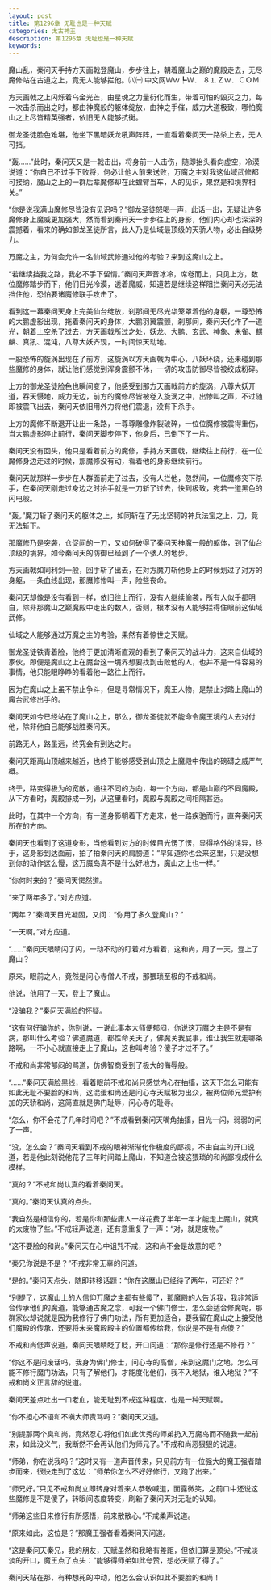 ```yaml
---
layout: post
title: 第1296章 无耻也是一种天赋
categories: 太古神王
description: 第1296章 无耻也是一种天赋
keywords:
---
```


魔山乱，秦问天手持方天画戟登魔山，步步往上，朝着魔山之巅的魔殿走去，无尽魔修站在古道之上，竟无人能够拦他。㈧㈠ 中文网Ｗｗ┡Ｗ． ８⒈Ｚｗ．ＣＯＭ

方天画戟之上闪烁着乌金光芒，由星魂之力量衍化而生，带着可怕的毁灭之力，每一次击杀而出之时，都由神魔般的躯体绽放，由神之手催，威力大道极致，哪怕魔山之上尽皆精英强者，依旧无人能够抗衡。

御龙圣徒脸色难堪，他坐下黑暗妖龙吼声阵阵，一直看着秦问天一路杀上去，无人可挡。

“轰……”此时，秦问天又是一戟击出，将身前一人击伤，随即抬头看向虚空，冷漠说道：“你自己不过手下败将，何必让他人前来送败，万魔之主对我这仙域武修都可接纳，魔山之上的一群后辈魔修却在此螳臂当车，人的见识，果然是和境界相关。”

“你是说我满山魔修尽皆没有见识吗？”御龙圣徒怒喝一声，此话一出，无疑让许多魔修身上魔威更加强大，然而看到秦问天一步步往上的身影，他们内心却也深深的震撼着，看来的确如御龙圣徒所言，此人乃是仙域最顶级的天骄人物，必出自级势力。

万魔之主，为何会允许一名仙域武修通过他的考验？来到这魔山之上。

“若继续挡我之路，我必不手下留情。”秦问天声音冰冷，席卷而上，只见上方，数位魔修踏步而下，他们目光冷漠，透着魔威，知道若是继续这样阻拦秦问天必无法挡住他，恐怕要诸魔修联手攻击了。

看到这一幕秦问天身上完美仙台绽放，刹那间无尽光华笼罩着他的身躯，一尊恐怖的大鹏虚影出现，拖着秦问天的身体，大鹏羽翼震颤，刹那间，秦问天化作了一道光，朝着上空杀了过去，方天画戟所过之处，妖龙、大鹏、玄武、神象、朱雀、麒麟、真犼、混沌，八尊大妖齐现，一时间惊天动地。

一股恐怖的旋涡出现在了前方，这旋涡以方天画戟为中心，八妖环绕，还未碰到那些魔修的身体，就让他们感觉到浑身震颤不休，一切的攻击防御尽皆被绞成粉碎。

上方的御龙圣徒脸色也瞬间变了，他感受到那方天画戟前方的旋涡，八尊大妖开道，吞天慑地，威力无边，前方的魔修尽皆被卷入旋涡之中，出惨叫之声，不过随即被震飞出去，秦问天依旧用外力将他们震退，没有下杀手。

上方的魔修不断退开让出一条路，一尊尊雕像炸裂破碎，一位位魔修被震得重伤，当大鹏虚影停止前行，秦问天脚步停下，他身后，已倒下了一片。

秦问天没有回头，他只是看着前方的魔修，手持方天画戟，继续往上前行，在一位魔修身边走过的时候，那魔修没有动，看着他的身影继续前行。

秦问天就那样一步步在人群面前走了过去，没有人拦他，忽然间，一位魔修突下杀手，在秦问天刚走过身边之时抬手就是一刀斩了过去，快到极致，宛若一道黑色的闪电般。

“轰。”魔刀斩了秦问天的躯体之上，如同斩在了无比坚韧的神兵法宝之上，刀，竟无法斩下。

那魔修乃是突袭，仓促间的一刀，又如何破得了秦问天神魔一般的躯体，到了仙台顶级的境界，如今秦问天的防御已经到了一个骇人的地步。

方天画戟如同利剑一般，回手斩了出去，在对方魔刀斩他身上的时候划过了对方的身躯，一条血线出现，那魔修惨叫一声，险些丧命。

秦问天却像是没有看到一样，依旧往上而行，没有人继续偷袭，所有人似乎都明白，除非那魔山之巅魔殿中走出的数人，否则，根本没有人能够拦得住眼前这仙域武修。

仙域之人能够通过万魔之主的考验，果然有着惊世之天赋。

御龙圣徒铁青着脸，他终于更加清晰直观的看到了秦问天的战斗力，这来自仙域的家伙，即便是魔山之上在魔台这一境界想要找到击败他的人，也并不是一件容易的事情，他只能眼睁睁的看着他一路往上而行。

因为在魔山之上虽不禁止争斗，但是寻常情况下，魔王人物，是禁止对踏上魔山的魔台武修出手的。

秦问天如今已经站在了魔山之上，那么，御龙圣徒就不能命令魔王境的人去对付他，除非他自己能够战胜秦问天。

前路无人，路虽远，终究会有到达之时。

秦问天距离山顶越来越近，也终于能够感受到山顶之上魔殿中传出的磅礴之威严气概。

终于，路变得极为的宽敞，通往不同的方向，每一个方向，都是山巅的不同魔殿，从下方看时，魔殿排成一列，从这里看时，魔殿与魔殿之间相隔甚远。

此时，在其中一个方向，有一道身影朝着下方走来，他一路疾驰而行，直奔秦问天所在的方向。

秦问天也看到了这道身影，当他看到对方的时候目光愣了愣，显得格外的诧异，终于，这身影到达面前，拍了拍秦问天的肩膀道：“早知道你也会来这里，只是没想到你的动作这么慢，这万魔岛真不是什么好地方，魔山之上也一样。”

“你何时来的？”秦问天愕然道。

“来了两年多了。”对方应道。

“两年？”秦问天目光凝固，又问：“你用了多久登魔山？”

“一天啊。”对方应道。

“……”秦问天眼睛闪了闪，一动不动的盯着对方看着，这和尚，用了一天，登上了魔山？

原来，眼前之人，竟然是问心寺僧人不戒，那猥琐至极的不戒和尚。

他说，他用了一天，登上了魔山。

“没骗我？”秦问天满脸的怀疑。

“这有何好骗你的，你别说，一说此事本大师便郁闷，你说这万魔之主是不是有病，那叫什么考验？佛道魔道，都性命关天了，佛魔关我屁事，谁让我生就走哪条路啊，一不小心就直接走上了魔山，这也叫考验？傻子才过不了。”

不戒和尚非常郁闷的骂道，仿佛智商受到了极大的侮辱般。

“……”秦问天满脸黑线，看着眼前不戒和尚只感觉内心在抽搐，这天下怎么可能有如此无耻不要脸的和尚，这混蛋和尚还是问心寺天赋极为出众，被两位师兄爱护有加的天骄和尚，这简直就是佛门耻辱，问心寺的耻辱。

“怎么，你不会花了几年时间吧？”不戒看到秦问天嘴角抽搐，目光一闪，弱弱的问了一声。

“没，怎么会？”秦问天看到不戒的眼神渐渐化作极度的鄙视，不由自主的开口说道，若是他此刻说他花了三年时间踏上魔山，不知道会被这猥琐的和尚鄙视成什么模样。

“真的？”不戒和尚认真的看着秦问天。

“真的。”秦问天认真的点头。

“我自然是相信你的，若是你和那些庸人一样花费了半年一年才能走上魔山，就真的太废物了些。”不戒轻声说道，还有意重复了一声：“对，就是废物。”

“这不要脸的和尚。”秦问天在心中诅咒不戒，这和尚不会是故意的吧？

“秦兄你说是不是？”不戒非常无辜的问道。

“是的。”秦问天点头，随即转移话题：“你在这魔山已经待了两年，可还好？”

“别提了，这魔山上的人信仰万魔之主都有些傻了，那魔殿的人告诉我，我非常适合传承他们的魔道，能够通古魔之念，可我一个佛门修士，怎么会适合修魔呢，那群家伙却说就是因为我修行了佛门功法，所有更加适合，要我留在魔山之上接受他们魔殿的传承，还要将未来魔殿殿主的位置都传给我，你说是不是有点傻？”

不戒和尚低声说道，秦问天眼睛眨了眨，开口问道：“那你是修行还是不修行？”

“你这不是问废话吗，我身为佛门修士，问心寺的高僧，来到这魔门之地，怎么可能不修行魔门功法，只有了解他们，才能度化他们，我不入地狱，谁入地狱？”不戒和尚义正言辞的说道。

秦问天差点吐出一口老血，能无耻到不戒这种程度，也是一种天赋啊。

“你不担心不语和不嗔大师责骂吗？”秦问天又道。

“别提那两个臭和尚，竟然忍心将他们如此优秀的师弟扔入万魔岛而不随我一起前来，如此没义气，我断然不会再认他们为师兄了。”不戒和尚恶狠狠的说道。

“师弟，你在说我吗？”这时又有一道声音传来，只见前方有一位强大的魔王强者踏步而来，很快走到了这边：“师弟你怎么不好好修行，又跑了出来。”

“师兄好。”只见不戒和尚立即转身对着来人恭敬喊道，面露微笑，之前口中还说这些魔修是不是傻了，转眼间态度转变，刷新了秦问天对无耻的认知。

“师弟这些日来修行有所感悟，前来散散心。”不戒柔声说道。

“原来如此，这位是？”那魔王强者看着秦问天问道。

“这是秦问天秦兄，我的朋友，天赋虽然和我略有差距，但依旧算是顶尖。”不戒淡淡的开口，魔王点了点头：“能够得师弟如此夸赞，想必天赋了得了。”

秦问天站在那，有种想死的冲动，他怎么会认识如此不要脸的和尚！
